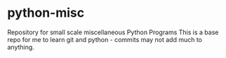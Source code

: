 # python-misc
Repository for small scale miscellaneous Python Programs
This is a base repo for me to learn git and python - commits may not add much to anything.